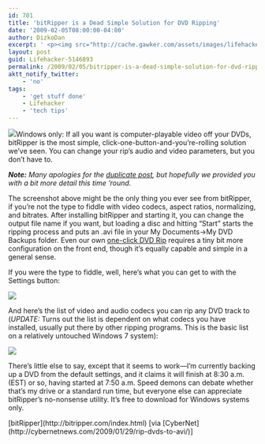 ```yaml
---
id: 701
title: 'bitRipper is a Dead Simple Solution for DVD Ripping'
date: '2009-02-05T08:00:00-04:00'
author: DizkoDan
excerpt: ' <p><img src="http://cache.gawker.com/assets/images/lifehacker/2009/02/bitripper_basic.png" width="398" height="179" style="display:block;" />Windows only: If all you want is computer-playable video off your DVDs, bitRipper is the most simple, click-one-button-and-you''re-rolling solution we''ve seen. You can change your rip''s audio and video parameters, but you don''t have to.</p> <p><em><strong>Note:</strong> Many apologies for the <a href="http://lifehacker.com/384268/bitripper-converts-dvds-to-avis-in-one-click">duplicate post</a>, but hopefully we provided you with a bit more detail this time ''round.</em></p> <p>The screenshot above might be the only thing you ever see from bitRipper, if you''re not the type to fiddle with video codecs, aspect ratios, normalizing, and bitrates. After installing bitRipper and starting it, you can change the output file name if you want, but loading a disc and hitting "Start" starts the ripping process and puts an .avi file in your My Documents-&gt;My DVD Backups folder. Even our own <a href="http://lifehacker.com/355281/dvd-rip-automates-one+click-dvd-ripping">one-click DVD Rip</a> requires a tiny bit more configuration on the front end, though it''s equally capable and simple in a general sense.</p> <p>If you were the type to fiddle, well, here''s what you can get to with the Settings button:</p> <p><img src="http://cache.gawker.com/assets/images/lifehacker/2009/02/bitripper_settings.png" class="center" width="458" height="514" style="display:block;" /><br /></p> <p>And here''s the list of video and audio codecs you can rip any DVD track to (<em>UPDATE:</em> Turns out the list is dependent on what codecs you have installed, usually put there by other ripping programs. This is the basic list on a relatively untouched Windows 7 system):</p> <p><img src="http://cache.gawker.com/assets/images/lifehacker/2009/02/bitripper_codecs.png" class="center" width="646" height="141" style="display:block;float:none;" /><br /></p> <p>There''s little else to say, except that it seems to work&mdash;I''m currently backing up a DVD from the default settings, and it claims it will finish at 8:30 a.m. (EST) or so, having started at 7:50 a.m. Speed demons can debate whether that''s my drive or a standard run time, but everyone else can appreciate bitRipper''s no-nonsense utility. It''s free to download for Windows systems only.</p> <div class="related"><a href="http://bitripper.com/index.html">bitRipper</a> [via <a href="http://cybernetnews.com/2009/01/29/rip-dvds-to-avi/">CyberNet</a>]</div> '
layout: post
guid: Lifehacker-5146893
permalink: /2009/02/05/bitripper-is-a-dead-simple-solution-for-dvd-ripping/
aktt_notify_twitter:
    - 'no'
tags:
    - 'get stuff done'
    - Lifehacker
    - 'tech tips'
---
```


![](http://cache.gawker.com/assets/images/lifehacker/2009/02/bitripper_basic.png)Windows only: If all you want is computer-playable video off your DVDs, bitRipper is the most simple, click-one-button-and-you’re-rolling solution we’ve seen. You can change your rip’s audio and video parameters, but you don’t have to.

***Note:** Many apologies for the [duplicate post](http://lifehacker.com/384268/bitripper-converts-dvds-to-avis-in-one-click), but hopefully we provided you with a bit more detail this time ’round.*

The screenshot above might be the only thing you ever see from bitRipper, if you’re not the type to fiddle with video codecs, aspect ratios, normalizing, and bitrates. After installing bitRipper and starting it, you can change the output file name if you want, but loading a disc and hitting “Start” starts the ripping process and puts an .avi file in your My Documents-&gt;My DVD Backups folder. Even our own [one-click DVD Rip](http://lifehacker.com/355281/dvd-rip-automates-one+click-dvd-ripping) requires a tiny bit more configuration on the front end, though it’s equally capable and simple in a general sense.

If you were the type to fiddle, well, here’s what you can get to with the Settings button:

![](http://cache.gawker.com/assets/images/lifehacker/2009/02/bitripper_settings.png)

And here’s the list of video and audio codecs you can rip any DVD track to (*UPDATE:* Turns out the list is dependent on what codecs you have installed, usually put there by other ripping programs. This is the basic list on a relatively untouched Windows 7 system):

![](http://cache.gawker.com/assets/images/lifehacker/2009/02/bitripper_codecs.png)

There’s little else to say, except that it seems to work—I’m currently backing up a DVD from the default settings, and it claims it will finish at 8:30 a.m. (EST) or so, having started at 7:50 a.m. Speed demons can debate whether that’s my drive or a standard run time, but everyone else can appreciate bitRipper’s no-nonsense utility. It’s free to download for Windows systems only.

<div class="related">[bitRipper](http://bitripper.com/index.html) [via [CyberNet](http://cybernetnews.com/2009/01/29/rip-dvds-to-avi/)]</div>